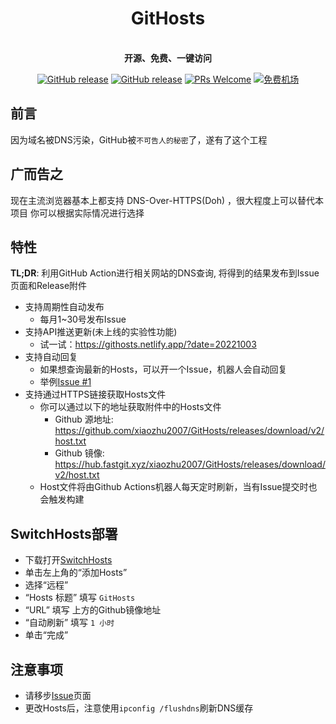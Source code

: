<h1 align="center">GitHosts</h1>

<p align="center">
    <br />
    <strong>开源、免费、一键访问</strong>
</p>

<p align="center">
    <a href="https://github.com/xiaozhu2007/GitHosts/releases/"><img src="https://img.shields.io/github/release/xiaozhu2007/GitHosts.svg?style=for-the-badge" alt="GitHub release"></a>
    <a href="https://github.com/xiaozhu2007/GitHosts/releases/"><img src="https://img.shields.io/github/downloads/xiaozhu2007/GitHosts/total.svg?style=for-the-badge" alt="GitHub release"></a>
    <a href="http://makeapullrequest.com"><img src="https://img.shields.io/badge/PRs-welcome-brightgreen.svg?style=for-the-badge" alt="PRs Welcome"></a>
    <a href="https://go.runba.cyou/auth/register?code=0u3Q"><img src="https://img.shields.io/badge/免费机场-签到领取流量-orange.svg?style=for-the-badge" alt="免费机场"></a>
</p>

## 前言

因为域名被DNS污染，GitHub被`不可告人的秘密`了，遂有了这个工程

## 广而告之

现在主流浏览器基本上都支持 DNS-Over-HTTPS(Doh) ，很大程度上可以替代本项目
你可以根据实际情况进行选择

## 特性

**TL;DR**: 利用GitHub Action进行相关网站的DNS查询, 将得到的结果发布到Issue页面和Release附件
+ 支持周期性自动发布
    + 每月1~30号发布Issue
+ 支持API推送更新(未上线的实验性功能)
    + 试一试：<https://githosts.netlify.app/?date=20221003>
+ 支持自动回复  
    + 如果想查询最新的Hosts，可以开一个Issue，机器人会自动回复
    + 举例[Issue #1](https://github.com/xiaozhu2007/GitHosts/issues/1)
+ 支持通过HTTPS链接获取Hosts文件  
    + 你可以通过以下的地址获取附件中的Hosts文件
        * Github 源地址:   <https://github.com/xiaozhu2007/GitHosts/releases/download/v2/host.txt>
        * Github 镜像: <https://hub.fastgit.xyz/xiaozhu2007/GitHosts/releases/download/v2/host.txt>
    + Host文件将由Github Actions机器人每天定时刷新，当有Issue提交时也会触发构建


## SwitchHosts部署

- 下载打开[SwitchHosts]
- 单击左上角的“添加Hosts”
- 选择“远程”
- “Hosts 标题” 填写 `GitHosts`
- “URL” 填写 上方的Github镜像地址
- “自动刷新” 填写 `1 小时`
- 单击“完成”

## 注意事项
+ 请移步[Issue]页面 
+ 更改Hosts后，注意使用`ipconfig /flushdns`刷新DNS缓存


[SwitchHosts]:https://swh.app/zh/
[Issue]:https://github.com/xiaozhu2007/GitHosts/issues/
